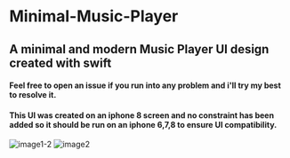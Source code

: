 # Minimal-Music-Player
## A minimal and modern Music Player UI design created with swift
#### Feel free to open an issue if you run into any problem and i'll try my best to resolve it.
#### This UI was created on an iphone 8 screen and no constraint has been added so it should be run on an iphone 6,7,8 to ensure UI compatibility.

![image1-2](https://user-images.githubusercontent.com/34909046/50710160-3a124680-1038-11e9-9066-ec3f2063178d.png)
![image2](https://user-images.githubusercontent.com/34909046/50710201-4eeeda00-1038-11e9-8c7c-9f66e23b64a3.png)
